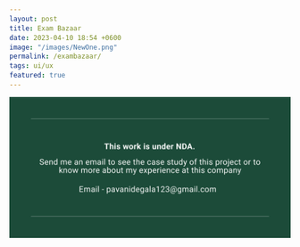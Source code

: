```yaml
---
layout: post
title: Exam Bazaar
date: 2023-04-10 18:54 +0600
image: "/images/NewOne.png"
permalink: /exambazaar/
tags: ui/ux
featured: true
---
```


![NDA](../images/NDA.png)



